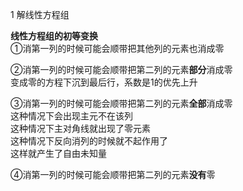 1 解线性方程组    
    
**线性方程组的初等变换**    
①消第一列的时候可能会顺带把其他列的元素也消成零    
    
②消第一列的时候可能会顺带把第二列的元素**部分**消成零    
变成零的方程下沉到最后行，系数是1的优先上升    
    
③消第一列的时候可能会顺带把第二列的元素**全部**消成零    
这种情况下会出现主元不在该列    
这种情况下主对角线就出现了零元素    
这种情况下反向消列的时候就不起作用了    
这样就产生了自由未知量    
    
④消第一列的时候可能会顺带把第二列的元素**没有**零    
